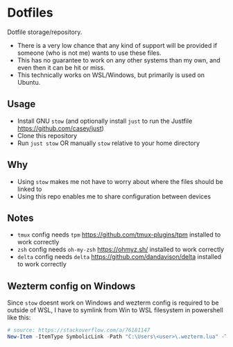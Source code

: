 # Dotfiles

Dotfile storage/repository.

- There is a very low chance that any kind of support will be provided if someone (who is not me) wants to use these files.
- This has no guarantee to work on any other systems than my own, and even then it can be hit or miss.
- This technically works on WSL/Windows, but primarily is used on Ubuntu.

## Usage

- Install GNU `stow` (and optionally install `just` to run the Justfile <https://github.com/casey/just>)
- Clone this repository
- Run `just stow` OR manually `stow` relative to your home directory

## Why

- Using `stow` makes me not have to worry about where the files should be linked to
- Using this repo enables me to share configuration between devices

## Notes

- `tmux` config needs `tpm` <https://github.com/tmux-plugins/tpm> installed to work correctly
- `zsh` config needs `oh-my-zsh` <https://ohmyz.sh/> installed to work correctly
- `delta` config needs `delta` <https://github.com/dandavison/delta> installed to work correctly

## Wezterm config on Windows

Since `stow` doesnt work on Windows and wezterm config is required to be outside of WSL,
I have to symlink from Win to WSL filesystem in powershell like this:

```powershell
# source: https://stackoverflow.com/a/76181147
New-Item -ItemType SymbolicLink -Path "C:\Users\<user>\.wezterm.lua" -Target "\\wsl$\Ubuntu\home\<user>\projects\dotfiles\wezterm\.config\wezterm\wezterm.lua"
```


